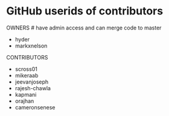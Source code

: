 # GitHub userids of contributors

OWNERS # have admin access and can merge code to master
- hyder
- markxnelson

CONTRIBUTORS

- scross01
- mikeraab
- jeevanjoseph
- rajesh-chawla
- kapmani
- orajhan
- cameronsenese